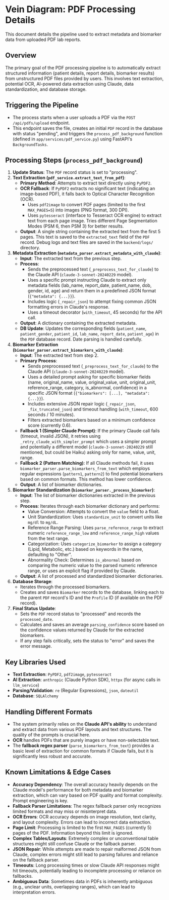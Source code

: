 # Vein Diagram: PDF Processing Details

This document details the pipeline used to extract metadata and biomarker data from uploaded PDF lab reports.

## Overview

The primary goal of the PDF processing pipeline is to automatically extract structured information (patient details, report details, biomarker results) from unstructured PDF files provided by users. This involves text extraction, potential OCR, AI-powered data extraction using Claude, data standardization, and database storage.

## Triggering the Pipeline

-   The process starts when a user uploads a PDF via the `POST /api/pdfs/upload` endpoint.
-   This endpoint saves the file, creates an initial `PDF` record in the database with status "pending", and triggers the `process_pdf_background` function (defined in `app/services/pdf_service.py`) using FastAPI's `BackgroundTasks`.

## Processing Steps (`process_pdf_background`)

1.  **Update Status**: The `PDF` record status is set to "processing".
2.  **Text Extraction (`pdf_service.extract_text_from_pdf`)**:
    *   **Primary Method**: Attempts to extract text directly using `PyPDF2`.
    *   **OCR Fallback**: If `PyPDF2` extracts no significant text (indicating an image-based PDF), it falls back to Optical Character Recognition (OCR).
        *   Uses `pdf2image` to convert PDF pages (limited to the first `MAX_PAGES=5`) into images (PNG format, 300 DPI).
        *   Uses `pytesseract` (interface to Tesseract OCR engine) to extract text from each page image. Tries different Page Segmentation Modes (PSM 6, then PSM 3) for better results.
    *   **Output**: A single string containing the extracted text from the first 5 pages. This text is saved to the `extracted_text` field of the `PDF` record. Debug logs and text files are saved in the `backend/logs/` directory.
3.  **Metadata Extraction (`metadata_parser.extract_metadata_with_claude`)**:
    *   **Input**: The extracted text from the previous step.
    *   **Process**:
        *   Sends the preprocessed text (`_preprocess_text_for_claude`) to the Claude API (`claude-3-sonnet-20240229` model).
        *   Uses a specific prompt instructing Claude to extract only metadata fields (lab_name, report_date, patient_name, dob, gender, id, age) and return them in a predefined JSON format (`{"metadata": {...}}`).
        *   Includes logic (`_repair_json`) to attempt fixing common JSON formatting errors in Claude's response.
        *   Uses a timeout decorator (`with_timeout`, 45 seconds) for the API call.
    *   **Output**: A dictionary containing the extracted metadata.
    *   **DB Update**: Updates the corresponding fields (`patient_name`, `patient_gender`, `patient_id`, `lab_name`, `report_date`, `patient_age`) in the `PDF` database record. Date parsing is handled carefully.
4.  **Biomarker Extraction (`biomarker_parser.extract_biomarkers_with_claude`)**:
    *   **Input**: The extracted text from step 2.
    *   **Primary Process**:
        *   Sends preprocessed text (`_preprocess_text_for_claude`) to the Claude API (`claude-3-sonnet-20240229` model).
        *   Uses a detailed prompt asking for specific biomarker fields (name, original_name, value, original_value, unit, original_unit, reference_range, category, is_abnormal, confidence) in a specific JSON format (`{"biomarkers": [...], "metadata": {...}}`).
        *   Includes extensive JSON repair logic (`_repair_json`, `_fix_truncated_json`) and timeout handling (`with_timeout`, 600 seconds / 10 minutes).
        *   Filters extracted biomarkers based on a minimum confidence score (currently 0.6).
    *   **Fallback 1 (Simpler Claude Prompt)**: If the primary Claude call fails (timeout, invalid JSON), it retries using `_retry_claude_with_simpler_prompt` which uses a simpler prompt and potentially a different model (`claude-3-sonnet-20240229` still mentioned, but could be Haiku) asking only for name, value, unit, range.
    *   **Fallback 2 (Pattern Matching)**: If all Claude methods fail, it uses `biomarker_parser.parse_biomarkers_from_text` which employs regular expressions (`pattern1`, `pattern2`) to find potential biomarkers based on common formats. This method has lower confidence.
    *   **Output**: A list of biomarker dictionaries.
5.  **Biomarker Standardization (`biomarker_parser._process_biomarker`)**:
    *   **Input**: The list of biomarker dictionaries extracted in the previous step.
    *   **Process**: Iterates through each biomarker dictionary and performs:
        *   Value Conversion: Attempts to convert the `value` field to a float.
        *   Unit Standardization: Uses `standardize_unit` to convert units like `mg/dl` to `mg/dL`.
        *   Reference Range Parsing: Uses `parse_reference_range` to extract numeric `reference_range_low` and `reference_range_high` values from the text range.
        *   Categorization: Uses `categorize_biomarker` to assign a category (Lipid, Metabolic, etc.) based on keywords in the name, defaulting to "Other".
        *   Abnormality Check: Determines `is_abnormal` based on comparing the numeric value to the parsed numeric reference range, or uses an explicit flag if provided by Claude.
    *   **Output**: A list of processed and standardized biomarker dictionaries.
6.  **Database Storage**:
    *   Iterates through the processed biomarkers.
    *   Creates and saves `Biomarker` records to the database, linking each to the parent `PDF` record's ID and the `Profile` ID (if available on the PDF record).
7.  **Final Status Update**:
    *   Sets the `PDF` record status to "processed" and records the `processed_date`.
    *   Calculates and saves an average `parsing_confidence` score based on the confidence values returned by Claude for the extracted biomarkers.
    *   If any step fails critically, sets the status to "error" and saves the error message.

## Key Libraries Used

-   **Text Extraction**: `PyPDF2`, `pdf2image`, `pytesseract`
-   **AI Extraction**: `anthropic` (Claude Python SDK), `httpx` (for async calls in `llm_service`)
-   **Parsing/Validation**: `re` (Regular Expressions), `json`, `dateutil`
-   **Database**: `SQLAlchemy`

## Handling Different Formats

-   The system primarily relies on the **Claude API's ability** to understand and extract data from various PDF layouts and text structures. The quality of the prompts is crucial here.
-   **OCR** handles PDFs that are purely images or have non-selectable text.
-   The **fallback regex parser** (`parse_biomarkers_from_text`) provides a basic level of extraction for common formats if Claude fails, but it is significantly less robust and accurate.

## Known Limitations & Edge Cases

-   **Accuracy Dependency**: The overall accuracy heavily depends on the Claude model's performance for both metadata and biomarker extraction, which can vary based on PDF quality and format complexity. Prompt engineering is key.
-   **Fallback Parser Limitations**: The regex fallback parser only recognizes limited formats and may miss or misinterpret data.
-   **OCR Errors**: OCR accuracy depends on image resolution, text clarity, and layout complexity. Errors can lead to incorrect data extraction.
-   **Page Limit**: Processing is limited to the first `MAX_PAGES` (currently 5) pages of the PDF. Information beyond this limit is ignored.
-   **Complex Tables/Layouts**: Extremely complex or unconventional table structures might still confuse Claude or the fallback parser.
-   **JSON Repair**: While attempts are made to repair malformed JSON from Claude, complex errors might still lead to parsing failures and reliance on the fallback parser.
-   **Timeouts**: Long processing times or slow Claude API responses might hit timeouts, potentially leading to incomplete processing or reliance on fallbacks.
-   **Ambiguous Data**: Sometimes data in PDFs is inherently ambiguous (e.g., unclear units, overlapping ranges), which can lead to interpretation errors.
